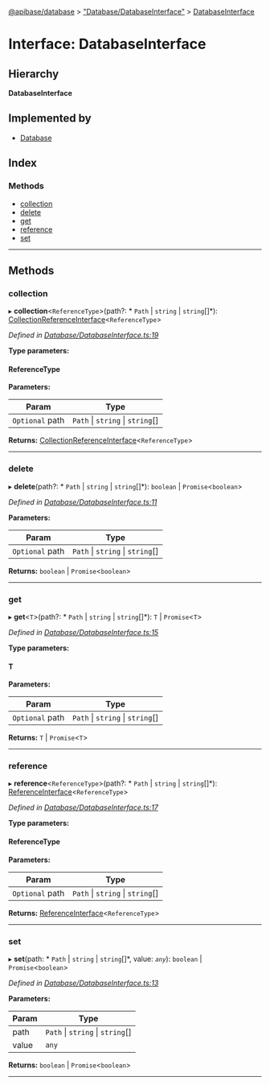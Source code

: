 [@apibase/database](../README.md) > ["Database/DatabaseInterface"](../modules/_database_databaseinterface_.md) > [DatabaseInterface](../interfaces/_database_databaseinterface_.databaseinterface.md)

# Interface: DatabaseInterface

## Hierarchy

**DatabaseInterface**

## Implemented by

* [Database](../classes/_database_database_.database.md)

## Index

### Methods

* [collection](_database_databaseinterface_.databaseinterface.md#collection)
* [delete](_database_databaseinterface_.databaseinterface.md#delete)
* [get](_database_databaseinterface_.databaseinterface.md#get)
* [reference](_database_databaseinterface_.databaseinterface.md#reference)
* [set](_database_databaseinterface_.databaseinterface.md#set)

---

## Methods

<a id="collection"></a>

###  collection

▸ **collection**<`ReferenceType`>(path?: * `Path` &#124; `string` &#124; `string`[]*): [CollectionReferenceInterface](_database_reference_collectionreferenceinterface_.collectionreferenceinterface.md)<`ReferenceType`>

*Defined in [Database/DatabaseInterface.ts:19](https://github.com/chapterjason/APIBase/blob/f597d69/packages/database/src/Database/DatabaseInterface.ts#L19)*

**Type parameters:**

#### ReferenceType 
**Parameters:**

| Param | Type |
| ------ | ------ |
| `Optional` path |  `Path` &#124; `string` &#124; `string`[]|

**Returns:** [CollectionReferenceInterface](_database_reference_collectionreferenceinterface_.collectionreferenceinterface.md)<`ReferenceType`>

___
<a id="delete"></a>

###  delete

▸ **delete**(path?: * `Path` &#124; `string` &#124; `string`[]*):  `boolean` &#124; `Promise`<`boolean`>

*Defined in [Database/DatabaseInterface.ts:11](https://github.com/chapterjason/APIBase/blob/f597d69/packages/database/src/Database/DatabaseInterface.ts#L11)*

**Parameters:**

| Param | Type |
| ------ | ------ |
| `Optional` path |  `Path` &#124; `string` &#124; `string`[]|

**Returns:**  `boolean` &#124; `Promise`<`boolean`>

___
<a id="get"></a>

###  get

▸ **get**<`T`>(path?: * `Path` &#124; `string` &#124; `string`[]*):  `T` &#124; `Promise`<`T`>

*Defined in [Database/DatabaseInterface.ts:15](https://github.com/chapterjason/APIBase/blob/f597d69/packages/database/src/Database/DatabaseInterface.ts#L15)*

**Type parameters:**

#### T 
**Parameters:**

| Param | Type |
| ------ | ------ |
| `Optional` path |  `Path` &#124; `string` &#124; `string`[]|

**Returns:**  `T` &#124; `Promise`<`T`>

___
<a id="reference"></a>

###  reference

▸ **reference**<`ReferenceType`>(path?: * `Path` &#124; `string` &#124; `string`[]*): [ReferenceInterface](_database_reference_referenceinterface_.referenceinterface.md)<`ReferenceType`>

*Defined in [Database/DatabaseInterface.ts:17](https://github.com/chapterjason/APIBase/blob/f597d69/packages/database/src/Database/DatabaseInterface.ts#L17)*

**Type parameters:**

#### ReferenceType 
**Parameters:**

| Param | Type |
| ------ | ------ |
| `Optional` path |  `Path` &#124; `string` &#124; `string`[]|

**Returns:** [ReferenceInterface](_database_reference_referenceinterface_.referenceinterface.md)<`ReferenceType`>

___
<a id="set"></a>

###  set

▸ **set**(path: * `Path` &#124; `string` &#124; `string`[]*, value: *`any`*):  `boolean` &#124; `Promise`<`boolean`>

*Defined in [Database/DatabaseInterface.ts:13](https://github.com/chapterjason/APIBase/blob/f597d69/packages/database/src/Database/DatabaseInterface.ts#L13)*

**Parameters:**

| Param | Type |
| ------ | ------ |
| path |  `Path` &#124; `string` &#124; `string`[]|
| value | `any` |

**Returns:**  `boolean` &#124; `Promise`<`boolean`>

___

